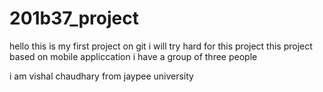 # 201b37_project
hello this is my first project on git
i will try hard for this project
this project based on mobile appliccation
i have a group  of three people 

i am vishal chaudhary from jaypee university 

